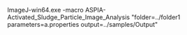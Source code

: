 ImageJ-win64.exe -macro ASPIA-Activated_Sludge_Particle_Image_Analysis "folder=../folder1 parameters=a.properties output=../samples/Output"